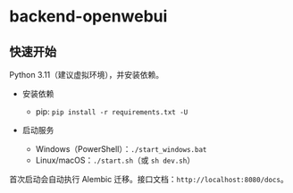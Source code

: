 # backend-openwebui

## 快速开始
Python 3.11（建议虚拟环境），并安装依赖。

- 安装依赖
  - pip: `pip install -r requirements.txt -U`

- 启动服务
  - Windows（PowerShell）：`./start_windows.bat`
  - Linux/macOS：`./start.sh`（或 `sh dev.sh`）

首次启动会自动执行 Alembic 迁移。接口文档：`http://localhost:8080/docs`。
